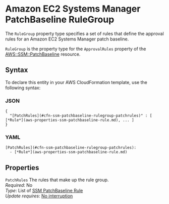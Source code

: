 # Amazon EC2 Systems Manager PatchBaseline RuleGroup<a name="aws-properties-ssm-patchbaseline-rulegroup"></a>

<a name="aws-properties-ssm-patchbaseline-rulegroup-description"></a>The `RuleGroup` property type specifies a set of rules that define the approval rules for an Amazon EC2 Systems Manager patch baseline\.

<a name="aws-properties-ssm-patchbaseline-rulegroup-inheritance"></a> `RuleGroup` is the property type for the `ApprovalRules` property of the [AWS::SSM::PatchBaseline](aws-resource-ssm-patchbaseline.md) resource\. 

## Syntax<a name="aws-properties-ssm-patchbaseline-rulegroup-syntax"></a>

To declare this entity in your AWS CloudFormation template, use the following syntax:

### JSON<a name="aws-properties-ssm-patchbaseline-rulegroup-syntax.json"></a>

```
{
  "[PatchRules](#cfn-ssm-patchbaseline-rulegroup-patchrules)" : [ [*Rule*](aws-properties-ssm-patchbaseline-rule.md), ... ]
}
```

### YAML<a name="aws-properties-ssm-patchbaseline-rulegroup-syntax.yaml"></a>

```
[PatchRules](#cfn-ssm-patchbaseline-rulegroup-patchrules): 
  - [*Rule*](aws-properties-ssm-patchbaseline-rule.md)
```

## Properties<a name="aws-properties-ssm-patchbaseline-rulegroup-properties"></a>

`PatchRules`  <a name="cfn-ssm-patchbaseline-rulegroup-patchrules"></a>
The rules that make up the rule group\.  
 *Required*: No  
 *Type*: List of [SSM PatchBaseline Rule](aws-properties-ssm-patchbaseline-rule.md)  
 *Update requires*: [No interruption](using-cfn-updating-stacks-update-behaviors.md#update-no-interrupt) 